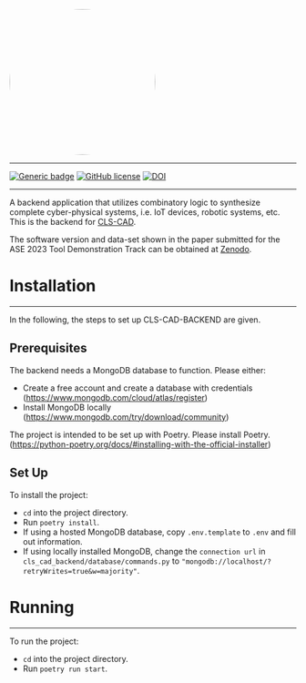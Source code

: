 <kbd><img src="https://github.com/tudo-seal/CLS-CAD-BACKEND/raw/main/resources/vectors/clscps.svg" width="256" height="256" style="border-radius:50%"></kbd>

---

[![Generic badge](https://img.shields.io/badge/python-3.10%20|%203.11-informational.svg)](https://shields.io/)
[![GitHub license](https://img.shields.io/github/license/tudo-seal/CLS-CAD-BACKEND)](https://github.com/tudo-seal/CLS-CAD-BACKEND/blob/main/LICENSE)
[![DOI](https://zenodo.org/badge/DOI/10.5281/zenodo.7970609.svg)](https://doi.org/10.5281/zenodo.7970609)

<!---[![Issues](https://img.shields.io/github/issues/tudo-seal/CLS-CAD)](https://github.com/tudo-seal/CLS-CAD/issues)-->

---

A backend application that utilizes combinatory logic to synthesize complete cyber-physical systems, i.e. IoT devices,
robotic systems, etc. This is the backend for [CLS-CAD](https://github.com/tudo-seal/CLS-CAD).

The software version and data-set shown in the paper submitted for the ASE 2023 Tool Demonstration Track can be obtained at [Zenodo](https://doi.org/10.5281/zenodo.7970609).

# Installation

---

In the following, the steps to set up CLS-CAD-BACKEND are given.

## Prerequisites

The backend needs a MongoDB database to function.
Please either:

- Create a free account and create a database with credentials (https://www.mongodb.com/cloud/atlas/register)
- Install MongoDB locally (https://www.mongodb.com/try/download/community)

The project is intended to be set up with Poetry.
Please install Poetry. (https://python-poetry.org/docs/#installing-with-the-official-installer)

## Set Up

To install the project:

- `cd` into the project directory.
- Run `poetry install`.
- If using a hosted MongoDB database, copy `.env.template` to `.env` and fill out information.
- If using locally installed MongoDB, change the `connection url` in `cls_cad_backend/database/commands.py` to `"mongodb://localhost/?retryWrites=true&w=majority"`.

# Running

---

To run the project:

- `cd` into the project directory.
- Run `poetry run start`.

